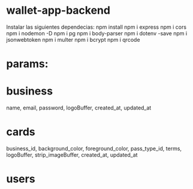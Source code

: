 # wallet-app-backend

Instalar las siguientes dependecias:
npm install
npm i express
npm i cors
npm i nodemon -D
npm i pg
npm i body-parser
npm i dotenv -save
npm i jsonwebtoken
npm i multer 
npm i bcrypt
npm i qrcode


# params: 
# business 
name, email, password, logoBuffer, created_at, updated_at
# cards
business_id, background_color, foreground_color, pass_type_id, terms, logoBuffer, strip_imageBuffer, created_at, updated_at
# users 